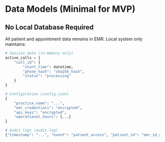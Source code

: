 # **Data Models (Minimal for MVP)**

## **No Local Database Required**

All patient and appointment data remains in EMR. Local system only maintains:

```python
# Session data (in-memory only)
active_calls = {
    "call_id": {
        "start_time": datetime,
        "phone_hash": "sha256_hash",
        "status": "processing"
    }
}

# Configuration (config.json)
{
    "practice_name": "...",
    "emr_credentials": "encrypted",
    "api_keys": "encrypted",
    "operational_hours": {...}
}

# Audit logs (audit.log)
{"timestamp": "...", "event": "patient_access", "patient_id": "emr_id_only", "action": "appointment_create"}
```
